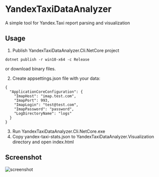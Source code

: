 # YandexTaxiDataAnalyzer
A simple tool for Yandex.Taxi report parsing and visualization

## Usage
1. Publish YandexTaxiDataAnalyzer.Cli.NetCore project
```
dotnet publish -r win10-x64 -c Release
```
or download binary files.

2. Create appsettings.json file with your data:
```
{
  "ApplicationCoreConfiguration": {
    "ImapHost": "imap.test.com",
    "ImapPort": 993,
    "ImapLogin": "test@test.com",
    "ImapPassword": "password",
    "LogDirectoryName": "logs"
  }
}
```
3. Run YandexTaxiDataAnalyzer.Cli.NetCore.exe
4. Copy yandex-taxi-stats.json to YandexTaxiDataAnalyzer.Visualization directory and open index.html

## Screenshot
![screenshot](https://raw.githubusercontent.com/magicxor/YandexTaxiDataAnalyzer/img/scr.png)
